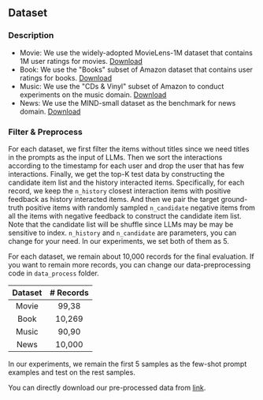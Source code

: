 ## Dataset

### Description

+ Movie: We use the widely-adopted MovieLens-1M dataset  that contains 1M user ratings for movies. [Download](https://grouplens.org/datasets/movielens/1m/)
+ Book: We use the "Books" subset of Amazon dataset that contains user ratings for books. [Download](http://jmcauley.ucsd.edu/data/amazon/}{http://jmcauley.ucsd.edu/data/amazon/)
+ Music: We use the "CDs \& Vinyl" subset of Amazon to conduct experiments on the music domain. [Download](http://jmcauley.ucsd.edu/data/amazon/}{http://jmcauley.ucsd.edu/data/amazon/)
+ News: We use the MIND-small dataset as the benchmark for news domain. [Download](https://msnews.github.io/)

### Filter & Preprocess

For each dataset, we first filter the items without titles since we need titles in the prompts as the input of LLMs. Then we sort the interactions according to the timestamp for each user and drop the user that has few interactions. Finally, we get the top-K test data by constructing the candidate item list and the history interacted items. Specifically, for each record, we keep the ``n_history`` closest interaction items with positive feedback as history interacted items. And then we pair the target ground-truth positive items with randomly sampled ``n_candidate`` negative items from all the items with negative feedback to construct the candidate item list. Note that the candidate list will be shuffle since LLMs may be may be sensitive to index. ``n_history`` and ``n_candidate`` are parameters, you can change for your need. In our experiments, we set both of them as 5. 

For each dataset, we remain about 10,000 records for the final evaluation. If you want to remain more records, you can change our data-preprocessing code in ``data_process`` folder. 

| Dataset | # Records |
| :-----: | :-----: |
|  Movie  |  99,38  |
|  Book   | 10,269  |
|  Music  |  90,90  |
|  News   | 10,000  |

In our experiments, we remain the first 5 samples as the few-shot prompt examples and test on the rest samples.

You can directly download our pre-processed data from [link](https://drive.google.com/drive/folders/1DOoa01emz4NaSINBUWS05F_0xDjBmP_2).



